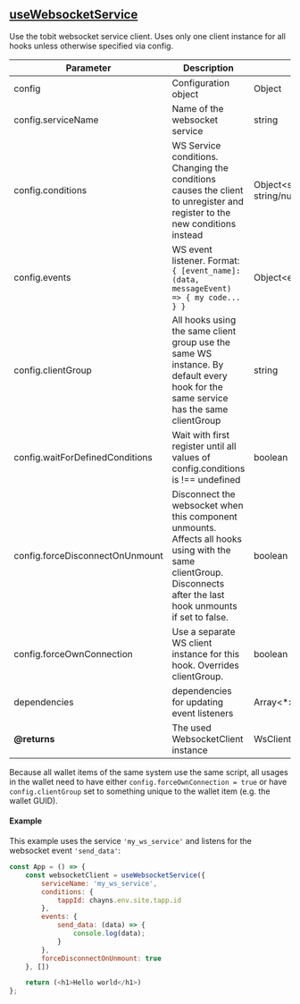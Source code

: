 ## [useWebsocketService](useWebsocketService.ts)
Use the tobit websocket service client.
Uses only one client instance for all hooks unless otherwise specified via config.

| Parameter | Description | Type | Default/required |
|------|--------------|-----------|-------------|
|config| Configuration object | Object | required |
|config.serviceName | Name of the websocket service | string | required |
|config.conditions | WS Service conditions. Changing the conditions causes the client to unregister and register to the new conditions instead | Object<string, string/number/boolean> | required |
|config.events | WS event listener. Format: <br>`{ [event_name]: (data, messageEvent) => { my code... } }` | Object<eventName,eventListener> | required|
|config.clientGroup | All hooks using the same client group use the same WS instance. By default every hook for the same service has the same clientGroup | string | `''` |
|config.waitForDefinedConditions | Wait with first register until all values of config.conditions is !== undefined | boolean | `true`|
|config.forceDisconnectOnUnmount | Disconnect the websocket when this component unmounts. Affects all hooks using with the same clientGroup. Disconnects after the last hook unmounts if set to false. | boolean | false |
|config.forceOwnConnection | Use a separate WS client instance for this hook. Overrides clientGroup. | boolean | `false` (`true` if in Wallet) |
|dependencies | dependencies for updating event listeners | Array<*> | [] |
| **@returns** | The used WebsocketClient instance | WsClient | |

Because all wallet items of the same system use the same script, all usages in the wallet need to have either `config.forceOwnConnection = true` or have `config.clientGroup` set to something unique to the wallet item (e.g. the wallet GUID).

#### Example
This example uses the service `'my_ws_service'` and listens for the websocket event `'send_data'`:

```javascript
const App = () => {
    const websocketClient = useWebsocketService({
        serviceName: 'my_ws_service',
        conditions: {
            tappId: chayns.env.site.tapp.id
        },
        events: {
            send_data: (data) => {
                console.log(data);
            }
        },
        forceDisconnectOnUnmount: true
    }, [])

    return (<h1>Hello world</h1>)
};
```
